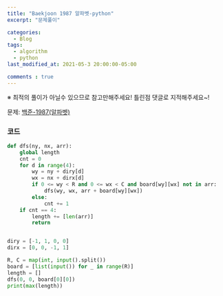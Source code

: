 ```yaml
---
title: "Baekjoon 1987 알파벳-python"
excerpt: "문제풀이"

categories:
  - Blog
tags:
  - algorithm
  - python
last_modified_at: 2021-05-3 20:00:00-05:00

comments : true
---
```




※ 최적의 풀이가 아닐수 있으므로 참고만해주세요!  틀린점 댓글로 지적해주세요~! 

문제: [백준-1987(알파벳)](https://www.acmicpc.net/problem/1987)

### 코드

```python
def dfs(ny, nx, arr):
    global length
    cnt = 0
    for d in range(4):
        wy = ny + diry[d]
        wx = nx + dirx[d]
        if 0 <= wy < R and 0 <= wx < C and board[wy][wx] not in arr:
            dfs(wy, wx, arr + board[wy][wx])
        else:
            cnt += 1
    if cnt == 4:
        length += [len(arr)]
        return


diry = [-1, 1, 0, 0]
dirx = [0, 0, -1, 1]

R, C = map(int, input().split())
board = [list(input()) for _ in range(R)]
length = []
dfs(0, 0, board[0][0])
print(max(length))
```


